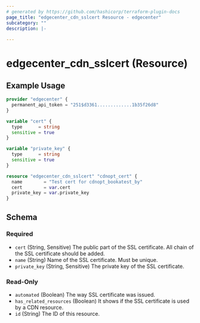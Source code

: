 ```yaml
---
# generated by https://github.com/hashicorp/terraform-plugin-docs
page_title: "edgecenter_cdn_sslcert Resource - edgecenter"
subcategory: ""
description: |-
  
---
```


# edgecenter_cdn_sslcert (Resource)



## Example Usage

```terraform
provider "edgecenter" {
  permanent_api_token = "251$d3361.............1b35f26d8"
}

variable "cert" {
  type      = string
  sensitive = true
}

variable "private_key" {
  type      = string
  sensitive = true
}

resource "edgecenter_cdn_sslcert" "cdnopt_cert" {
  name        = "Test cert for cdnopt_bookatest_by"
  cert        = var.cert
  private_key = var.private_key
}
```

<!-- schema generated by tfplugindocs -->
## Schema

### Required

- `cert` (String, Sensitive) The public part of the SSL certificate. All chain of the SSL certificate should be added.
- `name` (String) Name of the SSL certificate. Must be unique.
- `private_key` (String, Sensitive) The private key of the SSL certificate.

### Read-Only

- `automated` (Boolean) The way SSL certificate was issued.
- `has_related_resources` (Boolean) It shows if the SSL certificate is used by a CDN resource.
- `id` (String) The ID of this resource.
